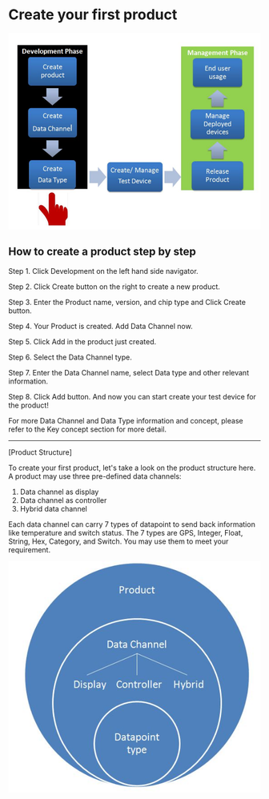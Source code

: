 # Create your first product

![](https://raw.githubusercontent.com/Mediatek-Cloud/MCS/master/graphics/FirstProduct.JPG)

## How to create a product step by step


Step 1. Click Development on the left hand side navigator.

Step 2. Click Create button on the right to create a new product.

Step 3. Enter the Product name, version, and chip type and Click Create button.

Step 4. Your Product is created. Add Data Channel now.

Step 5. Click Add in the product just created.

Step 6. Select the Data Channel type.

Step 7. Enter the Data Channel name, select Data type and other relevant information.

Step 8. Click Add button. And now you can start create your test device for the product!



For more Data Channel and Data Type information and concept, please refer to the Key concept section for more detail.


----------------------

[Product Structure]

To create your first product, let's take a look on the product structure here.
A product may use three pre-defined data channels:

1. Data channel as display
2. Data channel as controller
3. Hybrid data channel



Each data channel can carry 7 types of datapoint to send back information like temperature and switch status. The 7 types are GPS, Integer, Float, String, Hex, Category, and Switch.
You may use them to meet your requirement.

![](https://raw.githubusercontent.com/Mediatek-Cloud/MCS/master/graphics/product-structure.JPG)



